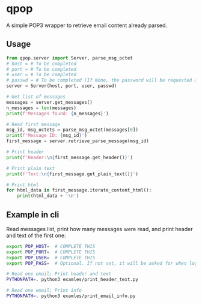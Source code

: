 # qpop

A simple POP3 wrapper to retrieve email content already parsed.

## Usage

```python
from qpop.server import Server, parse_msg_octet
# host = # To be completed
# port = # To be completed
# user = # To be completed
# passwd = # To be completed (If None, the password will be requested at login)
server = Server(host, port, user, passwd)

# Get list of messages
messages = server.get_messages()
n_messages = len(messages)
print(f'Messages found: {n_messages}')

# Read first message
msg_id, msg_octets = parse_msg_octet(messages[0])
print(f'Message ID: {msg_id}')
first_message = server.retrieve_parse_message(msg_id)

# Print header
print(f'Header:\n{first_message.get_header()}')

# Print plain text
print(f'Text:\n{first_message.get_plain_text()}')

# Print html
for html_data in first_message.iterate_content_html():
    print(html_data + '\n')

```

## Example in cli

Read messages list, print how many messages were read, and print header and text of the first one:

```bash
export POP_HOST=  # COMPLETE THIS
export POP_PORT=  # COMPLETE THIS
export POP_USER=  # COMPLETE THIS
export POP_PASS=  # Optional. If not set, it will be asked for when logging into the server with getpass()

# Read one email; Print header and text
PYTHONPATH=. python3 examles/print_header_text.py

# Read one email; Print info
PYTHONPATH=. python3 examles/print_email_info.py
```
